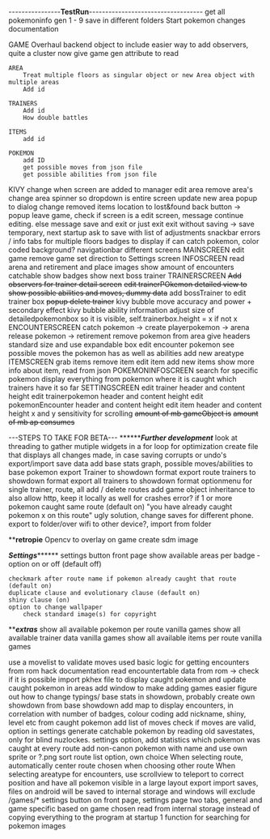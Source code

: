 ----------------**TestRun**-----------------------------------
get all pokemoninfo gen 1 - 9
save in different folders
Start pokemon changes documentation

GAME
    Overhaul backend object to include easier way to add observers, quite a cluster now
    give game gen attribute to read

    AREA
        Treat multiple floors as singular object or new Area object with multiple areas
        Add id

    TRAINERS
        Add id
        How double battles

    ITEMS
        add id

    POKEMON
        add ID
        get possible moves from json file
        get possible abilities from json file

KIVY
    change when screen are added to manager
    edit area
    remove area's
    change area spinner so dropdown is entire screen
    update new area popup to dialog
    change removed items location to lost&found
    back button -> popup leave game, check if screen is a edit screen, message continue editing. else message save and exit or just exit
    exit without saving -> save temporary, next startup ask to save with list of adjustments
    snackbar errors / info
    tabs for multiple floors
    badges to display if can catch pokemon, color coded background?
    navigationbar different screens
    MAINSCREEN
        edit game
        remove game
        set direction to Settings screen
    INFOSCREEN
        read arena and retirement and place images
        show amount of encounters catchable
        show badges
        show next boss trainer
    TRAINERSCREEN
        ~~Add observers for trainer detail screen~~
        ~~edit trainerPOkemon detailed view to show possible abilities and moves, dummy data~~
        add bossTrainer to edit trainer box
        ~~popup delete trainer~~
        kivy bubble move accuracy and power + secondary effect
        kivy bubble ability information
        adjust size of detailedpokemonbox so it is visible, self.trainerbox.height = x if not x
    ENCOUNTERSCREEN
        catch pokemon -> create playerpokemon -> arena
        release pokemon -> retirement
        remove pokemon from area
        give headers standard size and use expandable box
        edit encounter pokemon
        see possible moves the pokemon has as well as abilities
        add new areatype
    ITEMSCREEN
        grab items
        remove item
        edit item
        add new items
        show more info about item, read from json
    POKEMONINFOSCREEN
        search for specific pokemon
        display everything from pokemon
        where it is caught
        which trainers have it so far
    SETTINGSCREEN
        edit trainer header and content height
        edit trainerpokemon header and content height
        edit pokemonEncounter header and content height
        edit item header and content height
        x and y sensitivity for scrolling
        ~~amount of mb gameObject is~~
        ~~amount of mb ap consumes~~


---STEPS TO TAKE FOR BETA---
*******************************Further development*************************
look at threading to gather mutiple widgets in a for loop for optimization
create file that displays all changes made, in case saving corrupts or undo's
export/import save data
add base stats graph, possible moves/abilities to base pokemon
export Trainer to showdown format
export route trainers to showdown format
export all trainers to showdown format
    optionmenu for single trainer, route, all
add / delete routes
add game object inheritance to also allow http, keep it locally as well for crashes
error? if 1 or more pokemon caught same route (default on) "you have already caught pokemon x on this route"
ugly solution, change saves for different phone. export to folder/over wifi to other device?, import from folder


****************************retropie**************************
Opencv to overlay on game
create sdm image


*************************Settings*******************************
settings button front page
    show available areas per badge - option on or off (default off)
    
    checkmark after route name if pokemon already caught that route (default on)
    duplicate clause and evolutionary clause (default on)
    shiny clause (on)
    option to change wallpaper
        check standard image(s) for copyright

*****************************extras***************************
show all available pokemon per route vanilla games
show all available trainer data vanilla games
show all available items per route vanilla games

use a movelist to validate moves used
basic logic for getting encounters from rom hack documentation
read encountertable data from rom -> check if it is possible
    import pkhex file to display caught pokemon and update caught pokemon in areas
add window to make adding games easier
figure out how to change typings/ base stats in showdown, probably create own showdown from base showdown
add map to display encounters, in correlation with number of badges, colour coding
add nickname, shiny, level etc from caught pokemon
add list of moves
check if moves are valid, option in settings
generate catchable pokemon by reading old savestates, only for blind nuzlockes. settings option, add statistics which pokemon was caught at every route
add non-canon pokemon with name and use own sprite or ?.png
sort route list option, own choice
When selecting route, automatically center route chosen when choosing other route
When selecting areatype for encounters, use scrollview to teleport to correct position and have all pokemon visible in a large layout
export import saves, files on android will be saved to internal storage and windows will exclude /games/*
settings button on front page, settings page two tabs, general and game specific based on game chosen
read from internal storage instead of copying everything to the program at startup
1 function for searching for pokemon images
